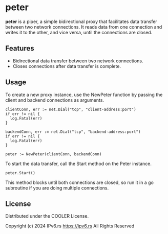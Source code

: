 # peter

**peter** is a piper, a simple bidirectional proxy that facilitates data transfer between two network connections.
It reads data from one connection and writes it to the other, and vice versa, until the connections are closed.

## Features
- Bidirectional data transfer between two network connections.
- Closes connections after data transfer is complete.

## Usage

To create a new proxy instance, use the NewPeter function by passing the client and backend connections as arguments.
```
clientConn, err := net.Dial("tcp", "client-address:port")
if err != nil {
  log.Fatal(err)
}

backendConn, err := net.Dial("tcp", "backend-address:port")
if err != nil {
  log.Fatal(err)
}

peter := NewPeter(clientConn, backendConn)
```
To start the data transfer, call the Start method on the Peter instance.
```
peter.Start()
```
This method blocks until both connections are closed, so run it in a go subroutine if you are doing multiple connections.

## License

Distributed under the COOLER License.

Copyright (c) 2024 IPv6.rs <https://ipv6.rs>
All Rights Reserved

